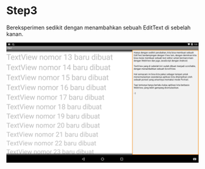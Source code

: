 # Step3

Bereksperimen sedikit dengan menambahkan sebuah EditText di sebelah kanan.

![Berdampingan dengan EditText](Screenshot-2.png)


